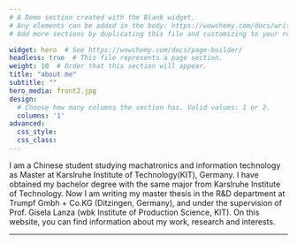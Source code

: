 ```yaml
---
# A Demo section created with the Blank widget.
# Any elements can be added in the body: https://wowchemy.com/docs/writing-markdown-latex/
# Add more sections by duplicating this file and customizing to your requirements.

widget: hero  # See https://wowchemy.com/docs/page-builder/
headless: true  # This file represents a page section.
weight: 10  # Order that this section will appear.
title: "about me"
subtitle: ""
hero_media: front2.jpg
design:
  # Choose how many columns the section has. Valid values: 1 or 2.
  columns: '1'
advanced:
  css_style:
  css_class:
---
```


I am a Chinese student studying machatronics and information technology as Master at Karslruhe Institute of Technology(KIT), Germany. I have obtained my bachelor degree with the same major from Karslruhe Institute of Technology. Now I am writing my master thesis in the R&D department at Trumpf Gmbh + Co.KG (Ditzingen, Germany), and under the supervision of Prof. Gisela Lanza (wbk Institute of Production Science, KIT). On this website, you can find information about my work, research and interests. 
***

